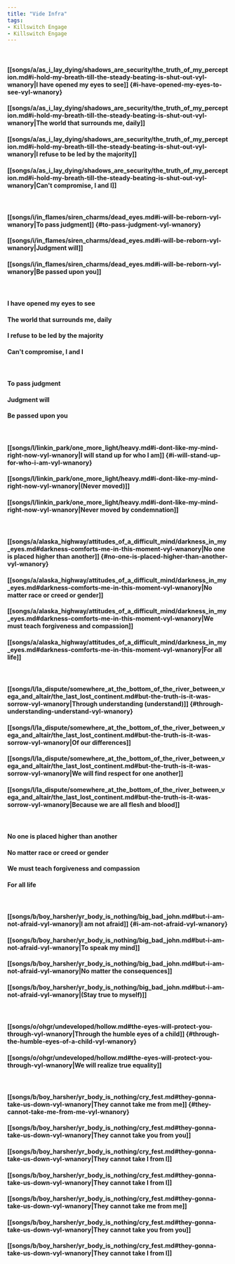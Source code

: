 ```yaml
---
title: "Vide Infra"
tags:
- Killswitch Engage
- Killswitch Engage
---
```

&nbsp;
#### [[songs/a/as_i_lay_dying/shadows_are_security/the_truth_of_my_perception.md#i-hold-my-breath-till-the-steady-beating-is-shut-out-vyl-wnanory|I have opened my eyes to see]] {#i-have-opened-my-eyes-to-see-vyl-wnanory}
#### [[songs/a/as_i_lay_dying/shadows_are_security/the_truth_of_my_perception.md#i-hold-my-breath-till-the-steady-beating-is-shut-out-vyl-wnanory|The world that surrounds me, daily]]
#### [[songs/a/as_i_lay_dying/shadows_are_security/the_truth_of_my_perception.md#i-hold-my-breath-till-the-steady-beating-is-shut-out-vyl-wnanory|I refuse to be led by the majority]]
#### [[songs/a/as_i_lay_dying/shadows_are_security/the_truth_of_my_perception.md#i-hold-my-breath-till-the-steady-beating-is-shut-out-vyl-wnanory|Can't compromise, I and I]]
&nbsp;
#### [[songs/i/in_flames/siren_charms/dead_eyes.md#i-will-be-reborn-vyl-wnanory|To pass judgment]] {#to-pass-judgment-vyl-wnanory}
#### [[songs/i/in_flames/siren_charms/dead_eyes.md#i-will-be-reborn-vyl-wnanory|Judgment will]]
#### [[songs/i/in_flames/siren_charms/dead_eyes.md#i-will-be-reborn-vyl-wnanory|Be passed upon you]]
&nbsp;
#### I have opened my eyes to see
#### The world that surrounds me, daily
#### I refuse to be led by the majority
#### Can't compromise, I and I
&nbsp;
#### To pass judgment
#### Judgment will
#### Be passed upon you
&nbsp;
#### [[songs/l/linkin_park/one_more_light/heavy.md#i-dont-like-my-mind-right-now-vyl-wnanory|I will stand up for who I am]] {#i-will-stand-up-for-who-i-am-vyl-wnanory}
#### [[songs/l/linkin_park/one_more_light/heavy.md#i-dont-like-my-mind-right-now-vyl-wnanory|(Never moved)]]
#### [[songs/l/linkin_park/one_more_light/heavy.md#i-dont-like-my-mind-right-now-vyl-wnanory|Never moved by condemnation]]
&nbsp;
#### [[songs/a/alaska_highway/attitudes_of_a_difficult_mind/darkness_in_my_eyes.md#darkness-comforts-me-in-this-moment-vyl-wnanory|No one is placed higher than another]] {#no-one-is-placed-higher-than-another-vyl-wnanory}
#### [[songs/a/alaska_highway/attitudes_of_a_difficult_mind/darkness_in_my_eyes.md#darkness-comforts-me-in-this-moment-vyl-wnanory|No matter race or creed or gender]]
#### [[songs/a/alaska_highway/attitudes_of_a_difficult_mind/darkness_in_my_eyes.md#darkness-comforts-me-in-this-moment-vyl-wnanory|We must teach forgiveness and compassion]]
#### [[songs/a/alaska_highway/attitudes_of_a_difficult_mind/darkness_in_my_eyes.md#darkness-comforts-me-in-this-moment-vyl-wnanory|For all life]]
&nbsp;
#### [[songs/l/la_dispute/somewhere_at_the_bottom_of_the_river_between_vega_and_altair/the_last_lost_continent.md#but-the-truth-is-it-was-sorrow-vyl-wnanory|Through understanding (understand)]] {#through-understanding-understand-vyl-wnanory}
#### [[songs/l/la_dispute/somewhere_at_the_bottom_of_the_river_between_vega_and_altair/the_last_lost_continent.md#but-the-truth-is-it-was-sorrow-vyl-wnanory|Of our differences]]
#### [[songs/l/la_dispute/somewhere_at_the_bottom_of_the_river_between_vega_and_altair/the_last_lost_continent.md#but-the-truth-is-it-was-sorrow-vyl-wnanory|We will find respect for one another]]
#### [[songs/l/la_dispute/somewhere_at_the_bottom_of_the_river_between_vega_and_altair/the_last_lost_continent.md#but-the-truth-is-it-was-sorrow-vyl-wnanory|Because we are all flesh and blood]]
&nbsp;
#### No one is placed higher than another
#### No matter race or creed or gender
#### We must teach forgiveness and compassion
#### For all life
&nbsp;
#### [[songs/b/boy_harsher/yr_body_is_nothing/big_bad_john.md#but-i-am-not-afraid-vyl-wnanory|I am not afraid]] {#i-am-not-afraid-vyl-wnanory}
#### [[songs/b/boy_harsher/yr_body_is_nothing/big_bad_john.md#but-i-am-not-afraid-vyl-wnanory|To speak my mind]]
#### [[songs/b/boy_harsher/yr_body_is_nothing/big_bad_john.md#but-i-am-not-afraid-vyl-wnanory|No matter the consequences]]
#### [[songs/b/boy_harsher/yr_body_is_nothing/big_bad_john.md#but-i-am-not-afraid-vyl-wnanory|(Stay true to myself)]]
&nbsp;
#### [[songs/o/ohgr/undeveloped/hollow.md#the-eyes-will-protect-you-through-vyl-wnanory|Through the humble eyes of a child]] {#through-the-humble-eyes-of-a-child-vyl-wnanory}
#### [[songs/o/ohgr/undeveloped/hollow.md#the-eyes-will-protect-you-through-vyl-wnanory|We will realize true equality]]
&nbsp;
#### [[songs/b/boy_harsher/yr_body_is_nothing/cry_fest.md#they-gonna-take-us-down-vyl-wnanory|They cannot take me from me]] {#they-cannot-take-me-from-me-vyl-wnanory}
#### [[songs/b/boy_harsher/yr_body_is_nothing/cry_fest.md#they-gonna-take-us-down-vyl-wnanory|They cannot take you from you]]
#### [[songs/b/boy_harsher/yr_body_is_nothing/cry_fest.md#they-gonna-take-us-down-vyl-wnanory|They cannot take I from I]]
#### [[songs/b/boy_harsher/yr_body_is_nothing/cry_fest.md#they-gonna-take-us-down-vyl-wnanory|They cannot take I from I]]
#### [[songs/b/boy_harsher/yr_body_is_nothing/cry_fest.md#they-gonna-take-us-down-vyl-wnanory|They cannot take me from me]]
#### [[songs/b/boy_harsher/yr_body_is_nothing/cry_fest.md#they-gonna-take-us-down-vyl-wnanory|They cannot take you from you]]
#### [[songs/b/boy_harsher/yr_body_is_nothing/cry_fest.md#they-gonna-take-us-down-vyl-wnanory|They cannot take I from I]]
